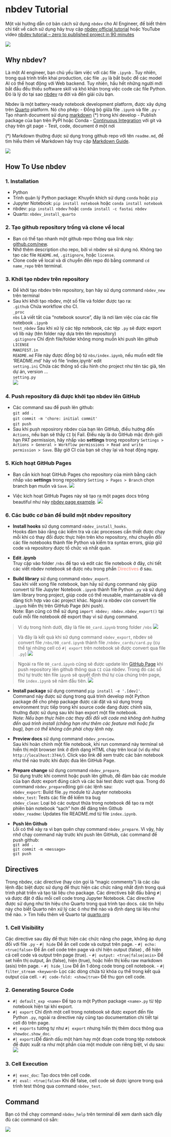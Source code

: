 nbdev Tutorial
================

<!-- WARNING: THIS FILE WAS AUTOGENERATED! DO NOT EDIT! -->

Một vài hướng dẫn cơ bản cách sử dụng `nbdev` cho AI Engineer, để biết
thêm chi tiết về cách sử dụng hãy truy cập [nbdev official
tutorial](https://nbdev.fast.ai/) hoặc YouTube video [nbdev tutorial –
zero to published project in 90
minutes](https://www.youtube.com/watch?v=l7zS8Ld4_iA)

<div>

[![](https://i.ytimg.com/vi/l7zS8Ld4_iA/sddefault.jpg)](https://www.youtube.com/watch?v=l7zS8Ld4_iA)

</div>

## Why nbdev?

Là một AI engineer, bạn chủ yếu làm việc với các file `.ipynb` . Tuy
nhiên, trong quá trình triển khai production, các file `.py` là bắt buộc
để các model AI có thể hoạt động với Web backend. Tuy nhiên, hầu hết
những người mới bắt đầu đều thiếu software skill và khó khăn trong việc
code các file Python. Đó là lý do tại sao [nbdev](https://nbdev.fast.ai)
ra đời và đến giải cứu bạn.

Nbdev là một battery-ready notebook development platform, được xây dựng
trên [Quarto](https://quarto.org) platform. Nó cho phép: - Đồng bộ giữa
file `.ipynb` và file `.py` - Tạo nhanh document sử dụng
[markdown](https://www.markdownguide.org) (\*) trong khi develop -
Publish package của bạn trên PyPI hoặc Conda - [Continuous
Integration](https://www.youtube.com/watch?v=8aV5AxJrHDg&list=PLZMWkkQEwOPmGolqJPsAm_4fcBDDc2to_)
với git và chạy trên git page - Test, code, document ở một nơi

(\*) Markdown thường được sử dụng trong github repo với tên `readme.md`,
để tìm hiểu thêm về Markdown hãy truy cập [Markdown
Guide](https://www.markdownguide.org/).

![](https://github.blog/wp-content/uploads/2020/11/nbdev_logo11.png?fit=1200%2C630)

## How To Use nbdev

### 1. Installation

- Python
- Trình quản lý Python package: Khuyến khích sử dụng `conda` hoặc `pip`
- Jupyter Notebook: `pip install notebook` hoặc `conda install notebook`
- nbdev: `pip install nbdev` hoặc `conda install -c fastai nbdev`
- Quarto: `nbdev_install_quarto`

### 2. Tạo github repository trống và clone về local

- Bạn có thể tạo nhanh một github repo thông qua link này:
  [github.com/new](https://github.com/new).
- Nhớ thêm description cho repo, bởi vì nbdev sẻ sử dụng nó. Không tạo
  tạo các file `README.md`, `.gitignore`, hoặc `license`.
- Clone code về local và di chuyển đến repo đó bằng command
  `cd name_repo` trên terminal.

### 3. Khởi tạo nbdev trên repository

- Để khởi tạo nbdev trên repository, bạn hãy sử dụng command `nbdev_new`
  trên terminal
- Sau khi khởi tạo nbdev, một số file và folder được tạo ra:  
  `.github` Chứa workflow cho CI.  
  `_proc`  
  `nbs` Là viết tắt của “notebook source”, đây là nơi làm việc của các
  file notebook `.ipynb`  
  `test_nbdev` Sau khi xử lý các tệp notebook, các tệp `.py` sẽ được
  export vô lib này (tên folder này dựa trên tên repository)  
  `.gitignore` Chỉ định file/folder không mong muốn khi push lên
  github  
  `LICENSE`  
  `MANIFEST.in`  
  `README.md` File này được đồng bộ từ `nbs/index.ipynb`, nếu muốn edit
  file ‘README.md’ hãy vô file ‘index.ipynb’ edit  
  `setting.ini` Chứa các thông số cấu hình cho project như tên tác giả,
  tên dự án, version …  
  `setting.py`  
  ![](index_files/figure-commonmark/cab35347-1-image.png)

### 4. Push repository đã được khởi tạo nbdev lên GitHub

- Các command sau để push lên github:  
  `git add .`  
  `git commit -m 'chore: initial commit'`  
  `git push`  
- Sau khi push reposirory nbdev của bạn lên GitHub, điều hướng đến
  `Actions`, nếu bạn sẽ thấy `CI` bị Fail. Điều này là do GitHub mặc
  định giới hạn PAT permission, hãy nhấp vào **settings** trong
  repository
  `Settings > Actions > General > Workflow permissions > Read and write permission > Save`.
  Bây giờ CI của bạn sẽ chạy lại và hoạt động ngay.

### 5. Kích hoạt GitHub Pages

- Bạn cần kích hoạt GitHub Pages cho repository của mình bằng cách nhấp
  vào **settings** trong repository `Setting > Pages > Branch` chọn
  branch bạn muốn và `Save`.
  ![](index_files/figure-commonmark/6f34f186-1-3.png)

- Việc kích hoạt GitHub Pages này sẽ tạo ra một pages docs trông
  beautiful như này [nbdev page
  example](https://hoangtrung020541.github.io/nbdev_cards/).
  ![](index_files/figure-commonmark/46da5d91-1-image.png)

### 6. Các bước cơ bản để build một nbdev repository

- **Install hooks** sử dụng command `nbdev_install_hooks`.  
  Hooks đảm bảo rằng các kiểm tra và các processes cần thiết được chạy
  mỗi khi có thay đổi được thực hiện trên kho repository, như chuyển đổi
  các file notebooks thành file Python và kiểm tra syntax errors, giúp
  giữ code và repository được tổ chức và nhất quán.

- **Edit .ipynb**  
  Truy cập vào folder `/nbs` để tạo và edit các file notebook ở đây, chi
  tiết các viết nbdev notebook sẽ được nêu trong phần
  <font color="salmon">Directives</font> ở sau.

- **Build library** sử dụng command `nbdev_export`.  
  Sau khi viết xong file notebook, bạn hãy sử dụng command này giúp
  convert từ file Jupyter Notebook `.ipynb` thành file Python `.py` và
  sử dụng làm library trong project, giúp code có thể reusable,
  maintainable và dễ dàng tích hợp vào các project khác. Ngoài ra nbdev
  còn convert file `.ipynb` hiển thị trên GitHub Page (khi push).  
  Note: Bạn cũng có thể sử dụng `import nbdev; nbdev.nbdev_export()` tại
  cuối mỗi file notebook để export thay vì sử dụng command.

> Ví dụ trong hình dưới, đây là file `00_card.ipynb` trong folder `/nbs`
> ![](index_files/figure-commonmark/d5ec5f8f-1-image-2.png)

> Và đây là kết quả khi sử dụng command `nbdev_export`, nbdev sẽ convert
> file `/nbs/00_card.ipynb` thành file `/nbdev_cards/card.py` (cụ thể
> tại những cell có `#| export` trên notebook sẽ được convert qua file
> `.py`) ![](index_files/figure-commonmark/25cecda6-1-image.png)

> Ngoài ra file `00_card.ipynb` cũng sẽ được update lên [GitHub
> Page](https://hoangtrung020541.github.io/nbdev_cards/card.html) khi
> push repository lên github thông qua `CI` của nbdev. Trong đó các số
> thứ tự trước tên file `ipynb` sẽ quyết định thứ tự của chúng trên
> page, file `index.ipynb` sẽ nằm đầu tiên.
> ![](index_files/figure-commonmark/6286fed0-1-6.png)

- **Install package** sử dụng command `pip install -e '.[dev]'`.  
  Command này được sử dụng trong quá trình develop một Python package để
  cho phép package được cài đặt và sử dụng trong environment trực tiếp
  trong khi source code đang được chỉnh sửa, thường được sử dụng sau khi
  bạn export một file notebook.  
  *Note: Nếu bạn thực hiện các thay đổi đối với code mà không ảnh hưởng
  đến quá trình install (chẳng hạn như thêm các feature mới hoặc fix
  bug), bạn có thể không cần phải chạy lệnh này.*

- **Preview docs** sử dụng command `nbdev_preview`.  
  Sau khi hoàn chỉnh một file notebook, khi run command này terminal sẽ
  hiển thị một browser link ở định dạng HTML chạy trên local (ví dụ như
  `http://localhost:3744/`). Click vào link để xem trước các bản
  notebook như thế nào trước khi được đưa lên GitHub Page.

- **Prepare change** sử dụng command `nbdev_prepare`.  
  Sử dụng trước khi commit hoặc push lên github, để đảm bảo các module
  của bạn được export đúng cách và các bài test được vượt qua. Trong đó
  command `nbdev_prepare`đóng gói các lệnh sau:  
  `nbdev_export`: Build file`.py` module từ Jupyter notebooks  
  `nbdev_test`: Tests các file để kiểm tra bug  
  `nbdev_clean`: Loại bỏ các output thừa trong notebook để tạo ra một
  phiên bản notebook “sạch” hơn để đăng trên Github  
  `nbdev_readme`: Updates file README.md từ file `index.ipynb`.

- **Push lên Github**  
  Lỗi có thể xảy ra vì bạn quên chạy command `nbdev_prepare`. Vì vậy,
  hãy nhớ chạy command này trước khi push lên GitHub, các command để
  push github:  
  `git add .`  
  `git commit -m <message>`  
  `git push`

## Directives

Trong nbdev, các directive (hay còn gọi là “magic comments”) là các câu
lệnh đặc biệt được sử dụng để thực hiện các chức năng nhất định trong
quá trình phát triển và tạo tài liệu cho package. Các directives bắt đầu
bằng `#|` và được đặt ở đầu mỗi cell code trong Jupyter Notebook. Các
directive được sử dụng như tín hiệu cho Quarto trong quá trình tạo docs.
các tín hiệu này cho biết Quarto nên xử lý các ô như thế nào và định
dạng tài liệu như thế nào. \> Tìm hiểu thêm về Quarto tại
[quarto.org](https://quarto.org/)

### 1. Cell Visibility

Các directive sau đây để thực hiện các chức năng cho page, không áp dụng
đối với file `.py` - `#| hide` Để ẩn cell code và output trên page. -
`#| echo: <true|false>` Để ẩn cell code trên page và chỉ hiện output
(false) , để hiện cả cell code và output trên page (true). -
`#| output: <true|false|asis>` Để set hiển thị output, ẩn (false), hiện
(true), hoặc hiển thị kiểu raw markdown (asis) trên page. -
`#| hide_line` Để ẩn 1 dòng code trong cell notebook. -
`#| filter_stream <keyword>` Lọc các dòng chứa từ khóa cụ thể trong kết
quả output của cell. - `#| code-fold: <show|true>` Để thu gọn cell code.

### 2. Generating Source Code

- `#| default_exp <name>` Để tạo ra một Python package `<name>.py` từ
  tệp notebook hiện tại khi export.
- `#| export` Chỉ định một cell trong notebook sẽ được export đến file
  Python `.py`, ngoài ra directive này cũng tạo documentation chi tiết
  tại cell đó trên page.
- `#| exports` tương tự như `#| export` nhưng hiển thị thêm docs thông
  qua `showdoc.show_doc`.
- `#| exporti`Để đánh dấu một hàm hay một đoạn code trong tệp notebook
  để được xuất ra như một phần của một module con riêng biệt, ví dụ sau:
  ![](index_files/figure-commonmark/78268d65-1-image.png)

### 3. Cell Execution

- `#| exec_doc`: Tạo docs trên cell code.
- `#| eval: <true|false>` Khi để false, cell code sẽ được ignore trong
  quá trình test thông qua command `nbdev_test`.

## Command

Bạn có thể chạy command `nbdev_help` trên terminal để xem danh sách đầy
đủ các command có sẵn:

![](index_files/figure-commonmark/e2ecec48-1-image.png)
